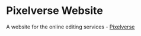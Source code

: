 # Pixelverse Website

A website for the online editing services - [Pixelverse](https://shobhittomer.github.io/Pixelverse/)
